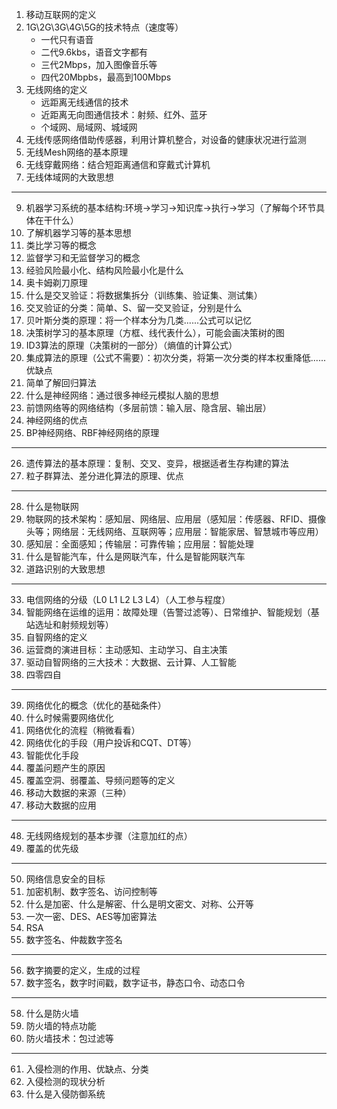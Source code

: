 1. 移动互联网的定义
2. 1G\2G\3G\4G\5G的技术特点（速度等）
   - 一代只有语音
   - 二代9.6kbs，语音文字都有
   - 三代2Mbps，加入图像音乐等
   - 四代20Mbpbs，最高到100Mbps
3. 无线网络的定义
   - 远距离无线通信的技术
   - 近距离无向图通信技术：射频、红外、蓝牙
   - 个域网、局域网、城域网
4. 无线传感网络借助传感器，利用计算机整合，对设备的健康状况进行监测
5. 无线Mesh网络的基本原理
6. 无线穿戴网络：结合短距离通信和穿戴式计算机
7. 无线体域网的大致思想
---

9. 机器学习系统的基本结构:环境->学习->知识库->执行->学习（了解每个环节具体在干什么）
10. 了解机器学习等的基本思想
11. 类比学习等的概念
12. 监督学习和无监督学习的概念
13. 经验风险最小化、结构风险最小化是什么
14. 奥卡姆剃刀原理
15. 什么是交叉验证：将数据集拆分（训练集、验证集、测试集）
16. 交叉验证的分类：简单、S、留一交叉验证，分别是什么
17. 贝叶斯分类的原理：将一个样本分为几类......公式可以记忆
18. 决策树学习的基本原理（方框、线代表什么），可能会画决策树的图
19. ID3算法的原理（决策树的一部分）（熵值的计算公式）
20. 集成算法的原理（公式不需要）：初次分类，将第一次分类的样本权重降低......优缺点
21. 简单了解回归算法
22. 什么是神经网络：通过很多神经元模拟人脑的思想
23. 前馈网络等的网络结构（多层前馈：输入层、隐含层、输出层）
24. 神经网络的优点
25. BP神经网络、RBF神经网络的原理
---

26. 遗传算法的基本原理：复制、交叉、变异，根据适者生存构建的算法
27. 粒子群算法、差分进化算法的原理、优点
---

28. 什么是物联网
29. 物联网的技术架构：感知层、网络层、应用层（感知层：传感器、RFID、摄像头等；网络层：无线网络、互联网等；应用层：智能家居、智慧城市等应用）
30. 感知层：全面感知；传输层：可靠传输；应用层：智能处理
31. 什么是智能汽车，什么是网联汽车，什么是智能网联汽车
32. 道路识别的大致思想
---

33. 电信网络的分级（L0 L1 L2 L3 L4）（人工参与程度）
34. 智能网络在运维的运用：故障处理（告警过滤等）、日常维护、智能规划（基站选址和射频规划等）
35. 自智网络的定义
36. 运营商的演进目标：主动感知、主动学习、自主决策
37. 驱动自智网络的三大技术：大数据、云计算、人工智能
38. 四零四自
---

39. 网络优化的概念（优化的基础条件）
40. 什么时候需要网络优化
41. 网络优化的流程（稍微看看）
42. 网络优化的手段（用户投诉和CQT、DT等）
43. 智能优化手段
44. 覆盖问题产生的原因
45. 覆盖空洞、弱覆盖、导频问题等的定义
46. 移动大数据的来源（三种）
47. 移动大数据的应用
---

48. 无线网络规划的基本步骤（注意加红的点）
49. 覆盖的优先级
---

50. 网络信息安全的目标
51. 加密机制、数字签名、访问控制等
52. 什么是加密、什么是解密、什么是明文密文、对称、公开等
53. 一次一密、DES、AES等加密算法
54. RSA 
55. 数字签名、仲裁数字签名
---

56. 数字摘要的定义，生成的过程
57. 数字签名，数字时间戳，数字证书，静态口令、动态口令
---

58. 什么是防火墙
59. 防火墙的特点功能
60. 防火墙技术：包过滤等
---

61. 入侵检测的作用、优缺点、分类
62. 入侵检测的现状分析
63. 什么是入侵防御系统